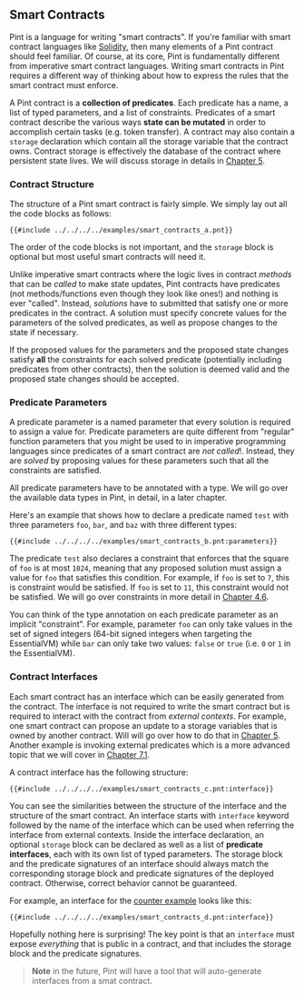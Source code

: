 ## Smart Contracts

Pint is a language for writing "smart contracts". If you're familiar with smart contract languages
like [Solidity](https://soliditylang.org/), then many elements of a Pint contract should feel
familiar. Of course, at its core, Pint is fundamentally different from imperative smart contract
languages. Writing smart contracts in Pint requires a different way of thinking about how to express
the rules that the smart contract must enforce.

A Pint contract is a **collection of predicates**. Each predicate has a name, a list of typed
parameters, and a list of constraints. Predicates of a smart contract describe the various ways
**state can be mutated** in order to accomplish certain tasks (e.g. token transfer). A contract may
also contain a `storage` declaration which contain all the storage variable that the contract owns.
Contract storage is effectively the database of the contract where persistent state lives. We will
discuss storage in details in [Chapter 5](../storage/index.md).

### Contract Structure

The structure of a Pint smart contract is fairly simple. We simply lay out all the code blocks as
follows:

```pint
{{#include ../../../../examples/smart_contracts_a.pnt}}
```

The order of the code blocks is not important, and the `storage` block is optional but most useful
smart contracts will need it.

Unlike imperative smart contracts where the logic lives in contract _methods_ that can be _called_
to make state updates, Pint contracts have predicates (not methods/functions even though they look
like ones!) and nothing is ever "called". Instead, _solutions_ have to submitted that satisfy one or
more predicates in the contract. A solution must specify concrete values for the parameters of the
solved predicates, as well as propose changes to the state if necessary.

If the proposed values for the parameters and the proposed state changes satisfy **all** the
constraints for each solved predicate (potentially including predicates from other contracts), then
the solution is deemed valid and the proposed state changes should be accepted.

### Predicate Parameters

A predicate parameter is a named parameter that every solution is required to assign a value for.
Predicate parameters are quite different from "regular" function parameters that you might be used
to in imperative programming languages since predicates of a smart contract are _not called_!.
Instead, they are _solved_ by proposing values for these parameters such that all the constraints
are satisfied.

All predicate parameters have to be annotated with a type. We will go over the available data types
in Pint, in detail, in a later chapter.

Here's an example that shows how to declare a predicate named `test` with three parameters `foo`,
`bar`, and `baz` with three different types:

```pint
{{#include ../../../../examples/smart_contracts_b.pnt:parameters}}
```

The predicate `test` also declares a constraint that enforces that the square of `foo` is at most
`1024`, meaning that any proposed solution must assign a value for `foo` that satisfies this
condition. For example, if `foo` is set to `7`, this is constraint would be satisfied. If `foo` is
set to `11`, this constraint would not be satisfied. We will go over constraints in more detail in
[Chapter 4.6](../basics/constraints.md).

You can think of the type annotation on each predicate parameter as an implicit "constraint". For
example, parameter `foo` can only take values in the set of signed integers (64-bit signed integers
when targeting the EssentialVM) while `bar` can only take two values: `false` or `true` (i.e. `0` or
`1` in the EssentialVM).

### Contract Interfaces

Each smart contract has an interface which can be easily generated from the contract. The interface
is not required to write the smart contract but is required to interact with the contract from
_external contexts_. For example, one smart contract can propose an update to a storage variables
that is owned by another contract. Will will go over how to do that in [Chapter
5](../storage/index.md). Another example is invoking external predicates which is a more advanced
topic that we will cover in [Chapter 7.1](../advanced/invoking_predicates.md).

A contract interface has the following structure:

```pint
{{#include ../../../../examples/smart_contracts_c.pnt:interface}}
```

You can see the similarities between the structure of the interface and the structure of the smart
contract. An interface starts with `interface` keyword followed by the name of the interface which
can be used when referring the interface from external contexts. Inside the interface declaration,
an optional `storage` block can be declared as well as a list of **predicate interfaces**, each with
its own list of typed parameters. The storage block and the predicate signatures of an interface
should always match the corresponding storage block and predicate signatures of the deployed
contract. Otherwise, correct behavior cannot be guaranteed.

For example, an interface for the [counter example](../examples/counter.md) looks like this:

```pint
{{#include ../../../../examples/smart_contracts_d.pnt:interface}}
```

Hopefully nothing here is surprising! The key point is that an `interface` must expose _everything_
that is public in a contract, and that includes the storage block and the predicate signatures.

> **Note** in the future, Pint will have a tool that will auto-generate interfaces from a smat
> contract.
